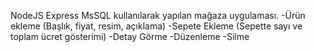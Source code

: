 NodeJS Express MsSQL kullanılarak yapılan mağaza uygulaması.
-Ürün ekleme (Başlık, fiyat, resim, açıklama)
-Sepete Ekleme (Sepette sayı ve toplam ücret gösterimi)
-Detay Görme
-Düzenleme
-Silme

